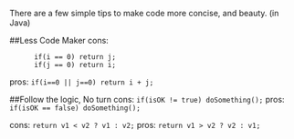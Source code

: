 There are a few simple tips to make code more concise, and beauty. (in Java)

##Less Code Maker
cons: 
```
      if(i == 0) return j;    
      if(j == 0) return i;
```
pros: `if(i==0 || j==0) return i + j;`   

##Follow the logic, No turn
cons: `if(isOK != true) doSomething();` 
pros: `if(isOK == false) doSomething();` 

cons: `return v1 < v2 ? v1 : v2;`
pros: `return v1 > v2 ? v2 : v1;` 


